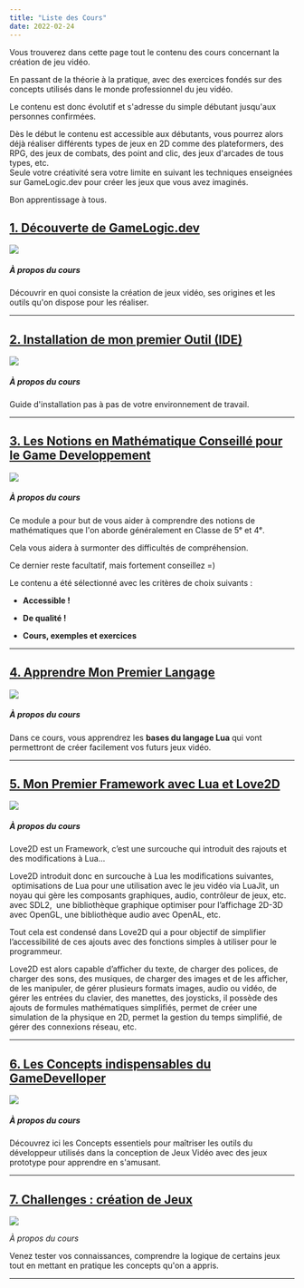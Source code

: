 ```yaml
---
title: "Liste des Cours"
date: 2022-02-24
---
```


Vous trouverez dans cette page tout le contenu des cours concernant la création de jeu vidéo.

En passant de la théorie à la pratique, avec des exercices fondés sur des concepts utilisés dans le monde professionnel du jeu vidéo.

Le contenu est donc évolutif et s'adresse du simple débutant jusqu'aux personnes confirmées.

Dès le début le contenu est accessible aux débutants, vous pourrez alors déjà réaliser différents types de jeux en 2D comme des plateformers, des RPG, des jeux de combats, des point and clic, des jeux d'arcades de tous types, etc.  
Seule votre créativité sera votre limite en suivant les techniques enseignées sur GameLogic.dev pour créer les jeux que vous avez imaginés.

Bon apprentissage à tous.

## **[1\. Découverte de GameLogic.dev](cours/decouverte-du-monde-du-jeu-video-et-de-ses-outils-de-developpement/index.md)**

[![](images/Logo_Cours_1.png)](cours/decouverte-du-monde-du-jeu-video-et-de-ses-outils-de-developpement/index.md)

##### _À propos du cours_

Découvrir en quoi consiste la création de jeux vidéo, ses origines et les outils qu'on dispose pour les réaliser.

* * *

## **[2\. Installation de mon premier Outil (IDE)](cours/installation-love2d-et-parametrage-de-lide-zerobrane/index.md)**

[![](images/Mon-premier_Outil_IDE_Lua.png)](cours/installation-love2d-et-parametrage-de-lide-zerobrane/index.md)

##### _À propos du cours_

Guide d'installation pas à pas de votre environnement de travail.

* * *

## **[3\. Les Notions en Mathématique Conseillé pour le Game Developpement](cours/3-les-mathematiques-les-bases-en-gamedev/index.md)**

[![](images/maths.png)](cours/3-les-mathematiques-les-bases-en-gamedev/index.md)

##### _À propos du cours_

Ce module a pour but de vous aider à comprendre des notions de mathématiques que l'on aborde généralement en Classe de 5ᵉ et 4ᵉ.  
  
Cela vous aidera à surmonter des difficultés de compréhension.  
  
Ce dernier reste facultatif, mais fortement conseillez =)

Le contenu a été sélectionné avec les critères de choix suivants :

- **Accessible !**

- **De qualité !**

- **Cours, exemples et exercices**

* * *

## **[4\. Apprendre Mon Premier Langage](cours/4-apprendre-mon-premier-langage-avec-lua-les-bases-lua/index.md)**

[![](images/mon_premier_langage_lua.png)](cours/4-apprendre-mon-premier-langage-avec-lua-les-bases-lua/index.md)

##### _À propos du cours_

Dans ce cours, vous apprendrez les **bases du langage Lua** qui vont permettront de créer facilement vos futurs jeux vidéo.

* * *

## **[5\. Mon Premier Framework avec Lua et Love2D](cours/5-mon-premier-framework-avec-lua-et-love2d-les-bases-love2d/index.md)**

[![](images/mon_premier_framework_lua_love2d.png)](cours/5-mon-premier-framework-avec-lua-et-love2d-les-bases-love2d.md)

##### _À propos du cours_

Love2D est un Framework, c’est une surcouche qui introduit des rajouts et des modifications à Lua…

Love2D introduit donc en surcouche à Lua les modifications suivantes,  optimisations de Lua pour une utilisation avec le jeu vidéo via LuaJit, un noyau qui gère les composants graphiques, audio, contrôleur de jeux, etc. avec SDL2,  une bibliothèque graphique optimiser pour l’affichage 2D-3D avec OpenGL, une bibliothèque audio avec OpenAL, etc.

Tout cela est condensé dans Love2D qui a pour objectif de simplifier l’accessibilité de ces ajouts avec des fonctions simples à utiliser pour le programmeur.

Love2D est alors capable d’afficher du texte, de charger des polices, de charger des sons, des musiques, de charger des images et de les afficher, de les manipuler, de gérer plusieurs formats images, audio ou vidéo, de gérer les entrées du clavier, des manettes, des joysticks, il possède des ajouts de formules mathématiques simplifiés, permet de créer une simulation de la physique en 2D, permet la gestion du temps simplifié, de gérer des connexions réseau, etc.

* * *

## **[6\. Les Concepts indispensables du GameDevelloper](cours/6-les-concepts-essentiels/ "6. Les Concepts indispensables du GameDevelloper")**

[![](images/concepts_essentiels_competences.png)](cours/6-les-concepts-essentiels.md)

##### _À propos du cours_

Découvrez ici les Concepts essentiels pour maîtriser les outils du développeur utilisés dans la conception de Jeux Vidéo avec des jeux prototype pour apprendre en s'amusant.

* * *

## [7\. Challenges : création de Jeux](cours/7-creation-de-jeux.md)

[![](images/creer_des_jeux.png)](cours/7-creation-de-jeux.md)

_À propos du cours_

Venez tester vos connaissances, comprendre la logique de certains jeux tout en mettant en pratique les concepts qu'on a appris.

* * *
